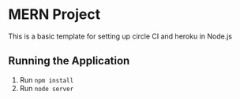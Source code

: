 # MERN Project

This is a basic template for setting up circle CI and heroku in Node.js

## Running the Application

1. Run `npm install`
2. Run `node server`
